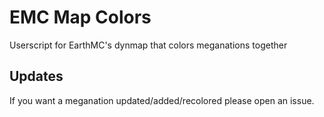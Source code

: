 # EMC Map Colors

Userscript for EarthMC's dynmap that colors meganations together

## Updates

If you want a meganation updated/added/recolored please open an issue.
